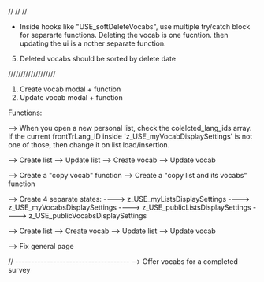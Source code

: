 //
//
//

- Inside hooks like "USE_softDeleteVocabs", use multiple try/catch block for separarte functions. Deleting the vocab is one fucntion. then updating the ui is a nother separate function.

5. Deleted vocabs should be sorted by delete date

///////////////////

1. Create vocab modal + function
2. Update vocab modal + function

Functions:

--> When you open a new personal list, check the colelcted_lang_ids array. If the current frontTrLang_ID inside 'z_USE_myVocabDisplaySettings' is not one of those, then change it on list load/insertion.

--> Create list
--> Update list
--> Create vocab
--> Update vocab

--> Create a "copy vocab" function
--> Create a "copy list and its vocabs" function

--> Create 4 separate states:
----> z_USE_myListsDisplaySettings
----> z_USE_myVocabsDisplaySettings
----> z_USE_publicListsDisplaySettings
----> z_USE_publicVocabsDisplaySettings

--> Create list
--> Create vocab
--> Update list
--> Update vocab

--> Fix general page

// ------------------------------------
--> Offer vocabs for a completed survey
